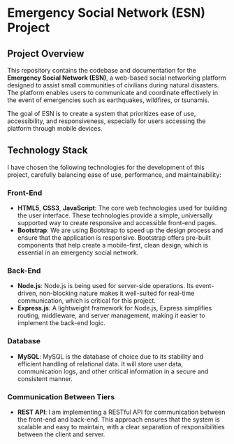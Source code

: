 # Emergency Social Network (ESN) Project

## Project Overview

This repository contains the codebase and documentation for the **Emergency Social Network (ESN)**, a web-based social networking platform designed to assist small communities of civilians during natural disasters. The platform enables users to communicate and coordinate effectively in the event of emergencies such as earthquakes, wildfires, or tsunamis.

The goal of ESN is to create a system that prioritizes ease of use, accessibility, and responsiveness, especially for users accessing the platform through mobile devices.

## Technology Stack

I have chosen the following technologies for the development of this project, carefully balancing ease of use, performance, and maintainability:

### Front-End

- **HTML5**, **CSS3**, **JavaScript**: The core web technologies used for building the user interface. These technologies provide a simple, universally supported way to create responsive and accessible front-end pages.
- **Bootstrap**: We are using Bootstrap to speed up the design process and ensure that the application is responsive. Bootstrap offers pre-built components that help create a mobile-first, clean design, which is essential in an emergency social network.

### Back-End

- **Node.js**: Node.js is being used for server-side operations. Its event-driven, non-blocking nature makes it well-suited for real-time communication, which is critical for this project.
- **Express.js**: A lightweight framework for Node.js, Express simplifies routing, middleware, and server management, making it easier to implement the back-end logic.

### Database

- **MySQL**: MySQL is the database of choice due to its stability and efficient handling of relational data. It will store user data, communication logs, and other critical information in a secure and consistent manner.

### Communication Between Tiers

- **REST API**: I am implementing a RESTful API for communication between the front-end and back-end. This approach ensures that the system is scalable and easy to maintain, with a clear separation of responsibilities between the client and server.
